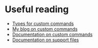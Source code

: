 # Useful reading
* [Types for custom commands](https://docs.cypress.io/guides/tooling/typescript-support.html#Types-for-custom-commands)
* [My blog on custom commands](https://medium.com/slido-dev-blog/cypress-tips-1-keeping-tests-dry-with-custom-commands-d2536dd9f7a0)
* [Documentation on custom commands](https://docs.cypress.io/api/cypress-api/custom-commands.html#Usage)
* [Documentation on support files](https://docs.cypress.io/guides/core-concepts/writing-and-organizing-tests.html#Support-file)